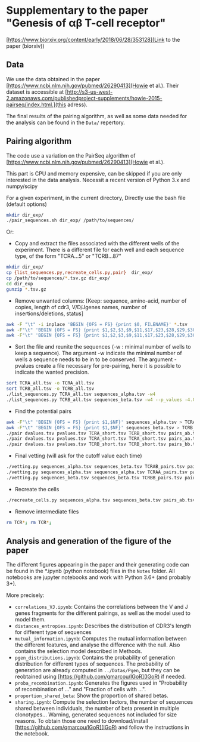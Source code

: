 # Supplementary to the paper "Genesis of αβ T-cell receptor"

[https://www.biorxiv.org/content/early/2018/06/28/353128](Link to the paper (biorxiv))


## Data 

We use the data obtained in the paper [https://www.ncbi.nlm.nih.gov/pubmed/26290413](Howie et al.). Their dataset is accessible at [http://s3-us-west-2.amazonaws.com/publishedproject-supplements/howie-2015-pairseq/index.html.](this adress). 



The final results of the pairing algorithm, as well as some data needed for the analysis can be found in the `Data/` repertory. 

## Pairing algorithm

The code use a variation on the PairSeq algorithm of [https://www.ncbi.nlm.nih.gov/pubmed/26290413](Howie et al.). 

This part is CPU and memory expensive, can be skipped if you are only interested in the data analysis.
Necessit a recent version of Python 3.x and numpy/scipy

For a given experiment, in the current directory, 
Directly use the bash file (default options)
```bash
mkdir dir_exp/
./pair_sequences.sh dir_exp/ /path/to/sequences/
```
Or:
- Copy and extract the files associated with the different wells of the experiment.
  There is a different file for each well and each sequence type, of the form "TCRA...5" or "TCRB...87"
```bash
mkdir dir_exp/ 
cp {list_sequences.py,recreate_cells.py,pair}  dir_exp/
cp /path/to/sequences/*.tsv.gz dir_exp/
cd dir_exp
gunzip *.tsv.gz
```
- Remove unwanted columns:
[Keep: sequence, amino-acid, number of copies, length of cdr3, V/D/Jgenes names, number of insertions/deletions, status]
```bash
awk -F "\t" -i inplace 'BEGIN {OFS = FS} {print $0, FILENAME}' *.tsv
awk -F"\t" 'BEGIN {OFS = FS} {print $1,$2,$3,$9,$11,$17,$23,$28,$29,$30,$31,$32,$33,$43,$NF}' TCRA.* > TCRA_all.tsv
awk -F"\t" 'BEGIN {OFS = FS} {print $1,$2,$3,$9,$11,$17,$23,$28,$29,$30,$31,$32,$33,$43,$NF}' TCRB.* > TCRB_all.tsv
```
- Sort the file and reunite the sequences (-w : minimal number of wells to keep a sequence). 
The argument -w indicate the minimal number of wells a sequence needs to be in to be conserved.
The argument -pvalues create a file necessary for pre-pairing, here it is possible to indicate
the wanted precision.
```bash
sort TCRA_all.tsv -o TCRA_all.tsv
sort TCRB_all.tsv -o TCRB_all.tsv
./list_sequences.py TCRA_all.tsv sequences_alpha.tsv -w4
./list_sequences.py TCRB_all.tsv sequences_beta.tsv -w4 --p_values -4.0
```
- Find the potential pairs
```bash
awk -F"\t" 'BEGIN {OFS = FS} {print $1,$NF}' sequences_alpha.tsv > TCRA_short.tsv
awk -F"\t" 'BEGIN {OFS = FS} {print $1,$NF}' sequences_beta.tsv > TCRB_short.tsv
./pair dvalues.tsv pvalues.tsv TCRA_short.tsv TCRB_short.tsv pairs_ab.tsv 0.01
./pair dvalues.tsv pvalues.tsv TCRA_short.tsv TCRA_short.tsv pairs_aa.tsv 0.01
./pair dvalues.tsv pvalues.tsv TCRB_short.tsv TCRB_short.tsv pairs_bb.tsv 0.01
```
- Final vetting (will ask for the cutoff value each time)
```bash
./vetting.py sequences_alpha.tsv sequences_beta.tsv TCRAB_pairs.tsv pairs_ab.tsv --fdr=0.01
./vetting.py sequences_alpha.tsv sequences_alpha.tsv TCRAA_pairs.tsv pairs_aa.tsv --fdr=0.01 --cutoff=5
./vetting.py sequences_beta.tsv sequences_beta.tsv TCRBB_pairs.tsv pairs_bb.tsv --fdr=0.01 --cutoff=5
```
- Recreate the cells
```bash
./recreate_cells.py sequences_alpha.tsv sequences_beta.tsv pairs_ab.tsv pairs_aa.tsv pairs_bb.tsv cells.tsv --cutoff=5
```
- Remove intermediate files
``` bash
rm TCR*; rm TCR*;
```


## Analysis and generation of the figure of the paper

The different figures appearing in the paper and their generating code can be found in the *.ipynb (python notebook) files in the `Notes` folder. All notebooks are jupyter notebooks and work with Python 3.6+ (and probably 3+).

More precisely:
- `correlations_VJ.ipynb`: Contains the correlations between the V and J genes fragments for the different pairings, as well as the model used to model them. 
- `distances_entropies.ipynb`: Describes the distribution of CDR3's length for different type of sequences
- `mutual_information.ipynb`: Computes the mutual information between the different features, and analyse the difference with the null. Also contains the selection model described in Methods.
- `pgen_distributions.ipynb`: Contains the probability of generation distribution for different types of sequences. The probability of generation are already computed in `../Datas/Pgen`, but they can be reobtained using [https://github.com/qmarcou/IGoR](IGoR) if needed. 
- `proba_recombination.ipynb`: Generates the figures used in "Probability of recombination of ..." and "Fraction of cells with ...". 
- `proportion_shared_beta`: Show the proportion of shared betas.
- `sharing.ipynb`: Compute the selection factors, the number of sequences shared between individuals, the number of beta present in multiple clonotypes... Warning, generated sequences not included for size reasons. To obtain those one need to download/install [https://github.com/qmarcou/IGoR](IGoR) and follow the instructions in the notebook.

